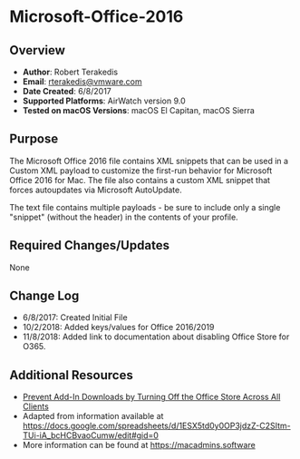 # Microsoft-Office-2016

## Overview
- **Author**: Robert Terakedis
- **Email**: rterakedis@vmware.com
- **Date Created**: 6/8/2017
- **Supported Platforms**: AirWatch version 9.0
- **Tested on macOS Versions**: macOS El Capitan, macOS Sierra

## Purpose 
The Microsoft Office 2016 file contains XML snippets that can be used in a Custom XML payload to customize the first-run behavior for Microsoft Office 2016 for Mac.   The file also contains a custom XML snippet that forces autoupdates via Microsoft AutoUpdate.   

The text file contains multiple payloads - be sure to include only a single "snippet" (without the header) in the contents of your profile.


## Required Changes/Updates
None

## Change Log
- 6/8/2017: Created Initial File
- 10/2/2018:  Added keys/values for Office 2016/2019
- 11/8/2018:  Added link to documentation about disabling Office Store for O365.


## Additional Resources
- [Prevent Add-In Downloads by Turning Off the Office Store Across All Clients](https://docs.microsoft.com/en-us/office365/admin/manage/manage-deployment-of-add-ins?view=o365-worldwide#prevent-add-in-downloads-by-turning-off-the-office-store-across-all-clients)
- Adapted from information available at https://docs.google.com/spreadsheets/d/1ESX5td0y0OP3jdzZ-C2SItm-TUi-iA_bcHCBvaoCumw/edit#gid=0
- More information can be found at https://macadmins.software